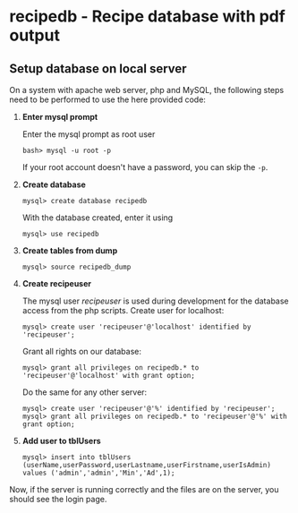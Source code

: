 # recipedb - Recipe database with pdf output

## Setup database on local server

On a system with apache web server, php and MySQL, the following steps need to be performed to use the here provided code:

1. **Enter mysql prompt**

   Enter the mysql prompt as root user

   ```
   bash> mysql -u root -p
   ```

   If your root account doesn't have a password, you can skip the `-p`.

2. **Create database**
   
   ```
   mysql> create database recipedb
   ```

   With the database created, enter it using

   ```
   mysql> use recipedb
   ```

3. **Create tables from dump**

   ```
   mysql> source recipedb_dump
   ```

4. **Create recipeuser**

   The mysql user *recipeuser* is used during development for the database access from the php scripts.
   Create user for localhost:

   ```
   mysql> create user 'recipeuser'@'localhost' identified by 'recipeuser';
   ```

   Grant all rights on our database:

   ```
   mysql> grant all privileges on recipedb.* to 'recipeuser'@'localhost' with grant option;
   ```

   Do the same for any other server:

   ```
   mysql> create user 'recipeuser'@'%' identified by 'recipeuser';
   mysql> grant all privileges on recipedb.* to 'recipeuser'@'%' with grant option;
   ```

5. **Add user to tblUsers**

   ```
   mysql> insert into tblUsers (userName,userPassword,userLastname,userFirstname,userIsAdmin) values ('admin','admin','Min','Ad',1);
   ```

Now, if the server is running correctly and the files are on the server, you should see the login page.
